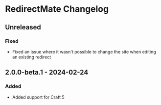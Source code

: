 # RedirectMate Changelog

## Unreleased
### Fixed
- Fixed an issue where it wasn't possible to change the site when editing an existing redirect

## 2.0.0-beta.1 - 2024-02-24
### Added
- Added support for Craft 5
